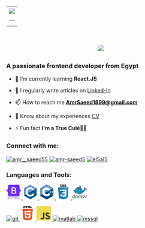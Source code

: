 <table align="center" width="100%">
    <tr>
        <td>
            <img width="100%" src="https://miro.medium.com/v2/resize:fit:1400/1*0N8CVKix7OGfBDsgh9DzrQ.gif" />
        </td>
    </tr>
    <tr>
        <td>
            <div style="border-bottom: 1px solid gray; margin: 10px 0;"></div>
        </td>
    </tr>
</table>

<h1 align="center">
    <img src="https://readme-typing-svg.herokuapp.com/?font=Righteous&size=35&center=true&vCenter=true&width=500&height=70&duration=4000&lines=Hi+There!+👋;+I'm+Amr+Saeed!;" />
</h1>
<h3 align="left">A passionate frontend developer from Egypt</h3>

  - 🌱 I’m currently learning **React.JS**
  
  - 📝 I regularly write articles on [Linked-In](https://www.linkedin.com/in/amr-saeed5/)
  
  - 📫 How to reach me **AmrSaeed1899@gmail.com**
  
  - 📄 Know about my experiences [CV](https://drive.google.com/drive/folders/1bd87Hp1B0Zc682UEQntNkaVuEgrb7O-o)
  
  - ⚡ Fun fact **I'm a True Culé🔵🔴**


<h3 align="left">Connect with me:</h3>
<p align="left">
<a href="https://twitter.com/amr__saeed55" target="blank"><img align="center" src="https://raw.githubusercontent.com/rahuldkjain/github-profile-readme-generator/master/src/images/icons/Social/twitter.svg" alt="amr__saeed55" height="30" width="40" /></a>
<a href="https://linkedin.com/in/amr-saeed5" target="blank"><img align="center" src="https://raw.githubusercontent.com/rahuldkjain/github-profile-readme-generator/master/src/images/icons/Social/linked-in-alt.svg" alt="amr-saeed5" height="30" width="40" /></a>
<a href="https://fb.com/el5al5" target="blank"><img align="center" src="https://raw.githubusercontent.com/rahuldkjain/github-profile-readme-generator/master/src/images/icons/Social/facebook.svg" alt="el5al5" height="30" width="40" /></a>
</p>

<!-- Languages and Tools Section -->
<h3 align="left">Languages and Tools:</h3>
<p align="left">
    <a href="https://getbootstrap.com" target="_blank" rel="noreferrer"> 
        <img src="https://raw.githubusercontent.com/devicons/devicon/master/icons/bootstrap/bootstrap-plain-wordmark.svg" alt="bootstrap" width="40" height="40"/> 
    </a> 
    <a href="https://www.cprogramming.com/" target="_blank" rel="noreferrer"> 
        <img src="https://raw.githubusercontent.com/devicons/devicon/master/icons/c/c-original.svg" alt="c" width="40" height="40"/> 
    </a> 
    <a href="https://www.w3schools.com/cpp/" target="_blank" rel="noreferrer"> 
        <img src="https://raw.githubusercontent.com/devicons/devicon/master/icons/cplusplus/cplusplus-original.svg" alt="cplusplus" width="40" height="40"/> 
    </a> 
    <a href="https://www.w3schools.com/css/" target="_blank" rel="noreferrer"> 
        <img src="https://raw.githubusercontent.com/devicons/devicon/master/icons/css3/css3-original-wordmark.svg" alt="css3" width="40" height="40"/> 
    </a>
    <a href="https://www.docker.com/" target="_blank" rel="noreferrer"> 
        <img src="https://raw.githubusercontent.com/devicons/devicon/master/icons/docker/docker-original-wordmark.svg" alt="docker" width="40" height="40"/> 
    </a>
</p>

<p align="left">
    <a href="https://git-scm.com/" target="_blank" rel="noreferrer"> 
        <img src="https://www.vectorlogo.zone/logos/git-scm/git-scm-icon.svg" alt="git" width="40" height="40"/> 
    </a>
    <a href="https://www.w3.org/html/" target="_blank" rel="noreferrer"> 
        <img src="https://raw.githubusercontent.com/devicons/devicon/master/icons/html5/html5-original-wordmark.svg" alt="html5" width="40" height="40"/> 
    </a>
    <a href="https://developer.mozilla.org/en-US/docs/Web/JavaScript" target="_blank" rel="noreferrer"> 
        <img src="https://raw.githubusercontent.com/devicons/devicon/master/icons/javascript/javascript-original.svg" alt="javascript" width="40" height="40"/> 
    </a>
    <a href="https://www.mathworks.com/" target="_blank" rel="noreferrer"> 
        <img src="https://upload.wikimedia.org/wikipedia/commons/2/21/Matlab_Logo.png" alt="matlab" width="40" height="40"/> 
    </a>
    <a href="https://www.microsoft.com/en-us/sql-server" target="_blank" rel="noreferrer"> 
        <img src="https://www.svgrepo.com/show/303229/microsoft-sql-server-logo.svg" alt="mssql" width="40" height="40"/> 
    </a>
</p>
